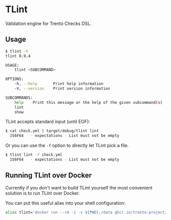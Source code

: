 # TLint
Validation engine for Trento Checks DSL.

## Usage
```sh
$ tlint -h
tlint 0.9.4

USAGE:
    tlint <SUBCOMMAND>

OPTIONS:
    -h, --help       Print help information
    -V, --version    Print version information

SUBCOMMANDS:
    help    Print this message or the help of the given subcommand(s)
    lint
    show

```

TLint accepts standard input (until EOF):

```sh
$ cat check.yml | target/debug/tlint lint
  156F64   - expectations - List must not be empty
```

Or you can use the `-f` option to directly let TLint pick a file.

```sh
$ tlint lint -f check.yml
  156F64   - expectations - List must not be empty
```

## Running TLint over Docker
Currently if you don't want to build TLint yourself the most convenient solution is to run TLint over Docker.

You can put this useful alias into your shell configuration:

```sh
alias tlint='docker run --rm -i -v ${PWD}:/data ghcr.io/trento-project/tlint:latest'
```
